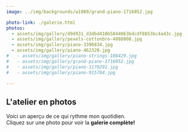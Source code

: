 ```yaml
---
image: ../img/backgrounds/w1980/grand-piano-1716052.jpg

photo-link: ./galerie.html
photos:
  - assets/img/gallery/d9d931_d3dbd410b5044063bdcdf8853bc4a43c.jpg
  - assets/img/gallery/pexels-cottonbro-4088808.jpg
  - assets/img/gallery/piano-3396834.jpg
  - assets/img/gallery/piano-462320.jpg
#   - assets/img/gallery/piano-strings-108429.jpg
#   - assets/img/gallery/grand-piano-1716052.jpg
#   - assets/img/gallery/piano-1170291.jpg
#   - assets/img/gallery/piano-915784.jpg

---
```


## **L'atelier** en photos

Voici un aperçu de ce qui rythme mon quotidien.  
Cliquez sur une photo pour voir la **galerie complète!**